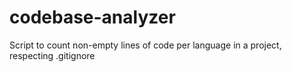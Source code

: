 # codebase-analyzer
Script to count non-empty lines of code per language in a project, respecting .gitignore 
